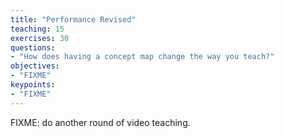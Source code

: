 ```yaml
---
title: "Performance Revised"
teaching: 15
exercises: 30
questions:
- "How does having a concept map change the way you teach?"
objectives:
- "FIXME"
keypoints:
- "FIXME"
---
```

FIXME: do another round of video teaching.
